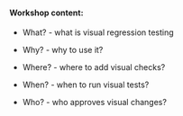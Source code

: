 #### Workshop content:
 - What? - what is visual regression testing  

 - Why? - why to use it?  

 - Where? - where to add visual checks?   

 - When? - when to run visual tests?  
 
 - Who? - who approves visual changes?  


